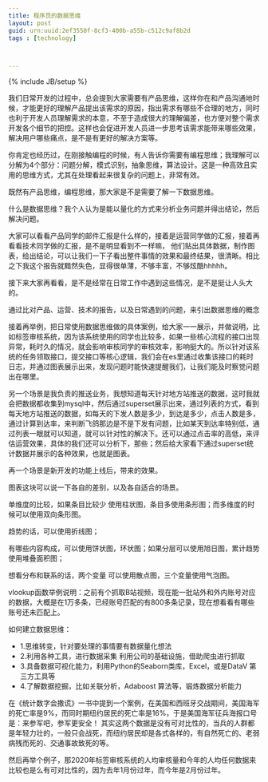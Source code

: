 ```yaml
---
title: 程序员的数据思维
layout: post
guid: urn:uuid:2ef3550f-8cf3-400b-a55b-c512c9af8b2d
tags : [technology]



---
```


{% include JB/setup %}

我们日常开发的过程中，总会提到大家需要有产品思维，这样你在和产品沟通地时候，才能更好的理解产品提出该需求的原因，指出需求有哪些不合理的地方，同时也利于开发人员理解需求的本意，不至于造成很大的理解偏差，也方便对整个需求开发各个细节的把控。这样也会促进开发人员进一步思考该需求能带来哪些效果，解决用户哪些痛点，是不是有更好的解决方案等。

  你肯定也经历过，在刚接触编程的时候，有人告诉你需要有编程思维；我理解可以分解为4个部分：问题分解，模式识别，抽象思维，算法设计。这是一种高效且实用的思维方式，尤其在处理看起来很复杂的问题上，非常有效。

  既然有产品思维，编程思维，那大家是不是需要了解一下数据思维。

什么是数据思维？我个人认为是能以量化的方式来分析业务问题并得出结论，然后解决问题。

大家可以看看产品同学的邮件汇报是什么样的，接着是运营同学做的汇报，接着再看看技术同学做的汇报，是不是明显看到不一样嘛， 他们贴出具体数据，制作图表，给出结论，可以让我们一下子看出整件事情的效果和最终结果，很清晰。相比之下我这个报告就黯然失色，显得很单薄，不够丰富，不够炫酷hhhhh。

  接下来大家再看看，是不是经常在日常工作中遇到这些情况，是不是挺让人头大的。

   通过比对产品、运营、技术的报告，以及日常遇到的问题，来引出数据思维的概念

接着再举例，把日常使用数据思维做的具体案例，给大家一一展示，并做说明，比如标签审核系统，因为该系统使用的同学也比较多，如果一些核心流程的接口出现异常，耗时久的情况，就会影响审核同学的审核效率，影响挺大的。所以针对该系统的任务领取接口，提交接口等核心逻辑，我们会在es里通过收集该接口的耗时日志，并通过图表展示出来，发现问题时能快速提醒我们，让我们能及时察觉问题出在哪里。

另一个场景是我负责的推送业务，我想知道每天针对地方站推送的数据，这时我就会把数据都收集到mysql中，然后通过superset展示出来，通过列表的方式，看到每天地方站推送的数据，如每天的下发人数是多少，到达是多少，点击人数是多，通过计算到达率，来判断飞鸽那边是不是下发有问题，比如某天到达率特别低，通过列表一眼就可以知道，就可以针对性的解决下。还可以通过点击率的高低，来评估运营效果，具体的我们还可以分析下，那些；然后给大家看下通过superset统计数据并展示的各种效果，也就是图表。

 再一个场景是新开发的功能上线后，带来的效果。

图表这块可以说一下各自的差别，以及各自适合的场景。

单维度的比较，如果条目比较少 使用柱状图，条目多使用条形图；而多维度的时候可以使用双向条形图。

趋势的话，可以使用折线图；

有哪些内容构成，可以使用饼状图，环状图；如果分层可以使用旭日图，累计趋势使用堆叠面积图；

想看分布和联系的话，两个变量 可以使用散点图，三个变量使用气泡图。

vlookup函数举例说明：之前有个抓取B站视频，现在能一批站外和外内账号对应的数据，大概是在1万多条，已经账号匹配的有800多条记录，现在想看看有哪些账号还未匹配上。

如何建立数据思维：

- 1.思维转变，针对要处理的事情要有数据量化想法
- 2.利用各种工具，进行数据采集   利用公司的基础设施，借助爬虫进行抓取
- 3.具备数据可视化能力，利用Python的Seaborn类库，Excel，或是DataV 第三方工具等
- 4.了解数据挖掘，比如关联分析，Adaboost 算法等，锻炼数据分析能力

在《统计数字会撒谎》一书中提到一个案例，在美国和西班牙交战期间，美国海军的死亡率是9%，而同时期纽约居民的死亡率是16%，于是美国海军征兵海报口号是：来参军吧，参军更安全！ 其实这两个数据是没有可对比性的，当兵的人群都是年轻力壮的，一般只会战死，而纽约居民却是各式各样的，有自然死亡的、老弱病残而死的、交通事故致死的等。

 然后再举个例子，那2020年标签审核系统的人均审核量和今年的人均任何数据来比较也是么有可对比性的，因为去年1月份过年，而今年是2月份过年。